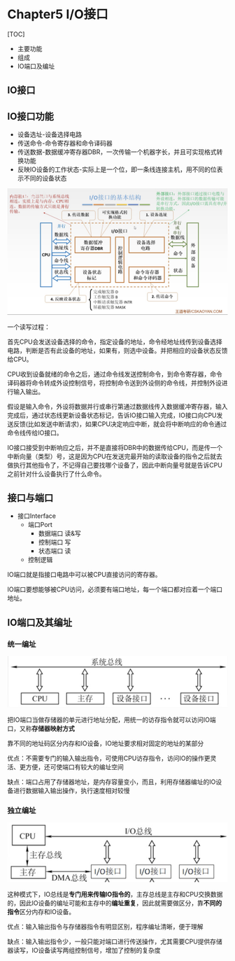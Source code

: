 # Chapter5 I/O接口

[TOC]

- 主要功能
- 组成
- IO端口及编址



## IO接口



## IO接口功能

- 设备选址-设备选择电路
- 传送命令-命令寄存器和命令译码器
- 传送数据-数据缓冲寄存器DBR，一次传输一个机器字长，并且可实现格式转换功能
- 反映IO设备的工作状态-实际上是一个位，即一条线连接主机，用不同的位表示不同的设备状态

![image-20200524154629617](assets/image-20200524154629617.png)

一个读写过程：

首先CPU会发送设备选择的命令，指定设备的地址，命令经地址线传到设备选择电路，判断是否有此设备的地址，如果有，则选中设备。并把相应的设备状态反馈给CPU。

 CPU收到设备就绪的命令之后，通过命令线发送控制命令，到命令寄存器，命令译码器将命令转成外设控制信号，将控制命令送到外设侧的命令线，并控制外设进行输入输出。

假设是输入命令，外设将数据并行或串行第通过数据线传入数据缓冲寄存器，输入完成后，通过状态线更新设备状态标记，告诉IO接口输入完成，IO接口向CPU发送反馈(比如发送中断请求)，如果CPU决定响应中断，就会将中断响应的命令通过命令线传给IO接口。

IO接口接受到中断响应之后，并不是直接将DBR中的数据传给CPU，而是传一个中断向量（类型）号，这是因为CPU在发送完最开始的读取设备的指令之后就去做执行其他指令了，不记得自己要找哪个设备了，因此中断向量号就是告诉CPU之前针对什么设备执行了什么命令。

## 接口与端口

- 接口Interface
  - 端口Port
    - 数据端口  读&写
    - 控制端口  写
    - 状态端口  读
  - 控制逻辑

IO端口就是指接口电路中可以被CPU直接访问的寄存器。

IO端口要想能够被CPU访问，必须要有端口地址，每一个端口都对应着一个端口地址。



## IO端口及其编址

### 统一编址

![image-20200524155905326](assets/image-20200524155905326.png)

把IO端口当做存储器的单元进行地址分配，用统一的访存指令就可以访问IO端口，又称**存储器映射方式**

靠不同的地址码区分内存和IO设备，IO地址要求相对固定的地址的某部分

优点：不需要专门的输入输出指令，可使用CPU访存指令，访问IO的操作更灵活、更方便，还可使端口有较大的编址空间

缺点：端口占用了存储器地址，是内存容量变小，而且，利用存储器编址的IO设备进行数据输入输出操作，执行速度相对较慢

### 独立编址

![image-20200524160320526](image-20200524160320526.png)

这种模式下，IO总线是**专门用来传输IO指令的**，主存总线是主存和CPU交换数据的，因此IO设备的编址可能和主存中的**编址重复**，因此就需要做区分，靠**不同的指令**区分内存和IO设备。

 优点：输入输出指令与存储器指令有明显区别，程序编址清晰，便于理解

缺点：输入输出指令少，一般只能对端口进行传送操作，尤其需要CPU提供存储器读写，IO设备读写两组控制信号，增加了控制的复杂度